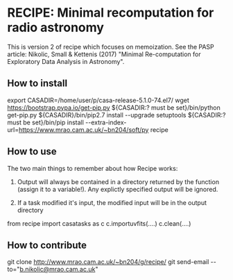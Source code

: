 RECIPE: Minimal recomputation for radio astronomy
=================================================

This is version 2 of recipe which focuses on memoization. See the PASP
article: Nikolic, Small & Kettenis (2017) "Minimal Re-computation for
Exploratory Data Analysis in Astronomy".

How to install
--------------

export CASADIR=/home/user/p/casa-release-5.1.0-74.el7/
wget https://bootstrap.pypa.io/get-pip.py
${CASADIR:? must be set}/bin/python get-pip.py
${CASADIR}/bin/pip2.7 install --upgrade setuptools
${CASADIR:? must be set}/bin/pip install --extra-index-url=https://www.mrao.cam.ac.uk/~bn204/soft/py recipe



How to use
----------

The two main things to remember about how Recipe works:

1. Output will always be contained in a directory returned by the
   function (assign it to a variable!). Any explictly specified output
   will be ignored.

2. If a task modified it's input, the modified input will be in the
   output directory

from recipe import casatasks as c
c.importuvfits(....)
c.clean(....) 

How to contribute
-----------------

git clone http://www.mrao.cam.ac.uk/~bn204/g/recipe/
<work>
git send-email --to="b.nikolic@mrao.cam.ac.uk"


